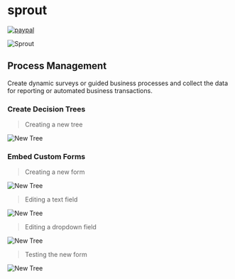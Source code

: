 # sprout

[![paypal](https://www.paypalobjects.com/en_US/i/btn/btn_donateCC_LG.gif)](https://paypal.me/Savantly)


![Sprout](src/main/resources/public/modules/core/img/brand/sprout.png)

## Process Management 
Create dynamic surveys or guided business processes and collect the data for reporting or automated business transactions.

### Create Decision Trees

> Creating a new tree 

![New Tree](screenshots/treeEdit.PNG) 

### Embed Custom Forms

> Creating a new form 

![New Tree](screenshots/formEdit.PNG) 

> Editing a text field

![New Tree](screenshots/textFieldEdit.PNG) 

> Editing a dropdown field

![New Tree](screenshots/dropdownFieldEdit.PNG) 

> Testing the new form

![New Tree](screenshots/formTest.PNG) 
